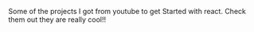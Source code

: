 Some of the projects I got from youtube to get Started with react. Check them out they are really cool!!